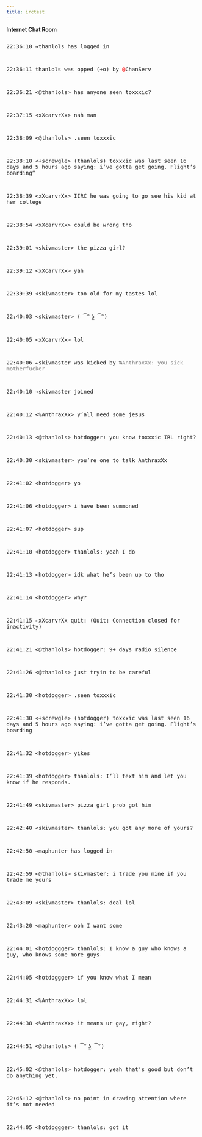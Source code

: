 ```yaml
---
title: irctest
---
```


**Internet Chat Room**

<pre style="white-space:pre-wrap"><p><span class="grey">22:36:10 →thanlols has logged in</span></p>
<p><span class="grey">22:36:11 thanlols was opped (</span><span class="red">+o</span><span class="grey">) by </span><span style="color:red">@</span><span class="grey">ChanServ</span></p>
<p><span class="grey">22:36:21</span> &lt;<span class="red">@</span>thanlols> has anyone seen toxxxic?</p>
<p><span class="grey">22:37:15</span> &lt;xXcarvrXx> nah man</p>
<p><span class="grey">22:38:09</span> &lt;<span class="red">@</span>thanlols> .seen toxxxic</p>
<p><span class="grey">22:38:10</span> &lt;<span class="green">+</span>screwgle> (thanlols) toxxxic was last seen 16 days and 5 hours ago saying: i’ve gotta get going. Flight’s boarding”</p>
<p><span class="grey">22:38:39</span> &lt;xXcarvrXx> IIRC he was going to go see his kid at her college</p>
<p><span class="grey">22:38:54</span> &lt;xXcarvrXx> could be wrong tho</p>
<p><span class="grey">22:39:01</span> &lt;skivmaster> the pizza girl?</p>
<p><span class="grey">22:39:12</span> &lt;xXcarvrXx> yah</p>
<p><span class="grey">22:39:39</span> &lt;skivmaster> too old for my tastes lol</p>
<p><span class="grey">22:40:03</span> &lt;skivmaster> ( ͡° ͜ʖ ͡°)</p>
<p><span class="grey">22:40:05</span> &lt;xXcarvrXx> lol</p>
<p><span class="grey">22:40:06 ←skivmaster was kicked by </span><span class="orange">%</span><span style="color:grey">AnthraxXx: you sick motherfucker</span></p>
<p><span class="grey">22:40:10 →skivmaster joined</span></p>
<p><span class="grey">22:40:12</span> &lt;<span class="orange">%</span>AnthraxXx> y’all need some jesus</p>
<p><span class="grey">22:40:13</span> &lt;<span class="red">@</span>thanlols> hotdogger: you know toxxxic IRL right?</p>
<p><span class="grey">22:40:30</span> &lt;skivmaster> you’re one to talk AnthraxXx</p>
<p><span class="grey">22:41:02</span> &lt;hotdogger> yo</p>
<p><span class="grey">22:41:06</span> &lt;hotdogger> i have been summoned</p>
<p><span class="grey">22:41:07</span> &lt;hotdogger> sup</p>
<p><span class="grey">22:41:10</span> &lt;hotdogger> thanlols: yeah I do</p>
<p><span class="grey">22:41:13</span> &lt;hotdogger> idk what he’s been up to tho</p>
<p><span class="grey">22:41:14</span> &lt;hotdogger> why?</p>
<p><span class="grey">22:41:15 ←xXcarvrXx quit: (Quit: Connection closed for inactivity)</span></p>
<p><span class="grey">22:41:21</span> &lt;<span class="red">@</span>thanlols> hotdogger: 9+ days radio silence</p>
<p><span class="grey">22:41:26</span> &lt;<span class="red">@</span>thanlols> just tryin to be careful</p>
<p><span class="grey">22:41:30</span> &lt;hotdogger> .seen toxxxic</p>
<p><span class="grey">22:41:30</span> &lt;<span class="green">+</span>screwgle> (hotdogger) toxxxic was last seen 16 days and 5 hours ago saying: i’ve gotta get going. Flight’s boarding</p>
<p><span class="grey">22:41:32</span> &lt;hotdogger> yikes</p>
<p><span class="grey">22:41:39</span> &lt;hotdogger> thanlols: I’ll text him and let you know if he responds.</p>
<p><span class="grey">22:41:49</span> &lt;skivmaster> pizza girl prob got him</p>
<p><span class="grey">22:42:40</span> &lt;skivmaster> thanlols: you got any more of yours?</p>
<p><span class="grey">22:42:50 →maphunter has logged in</span></p>
<p><span class="grey">22:42:59</span> &lt;<span class="red">@</span>thanlols> skivmaster: i trade you mine if you trade me yours</p>
<p><span class="grey">22:43:09</span> &lt;skivmaster> thanlols: deal lol</p>
<p><span class="grey">22:43:20</span> &lt;maphunter> ooh I want some</p>
<p><span class="grey">22:44:01</span> &lt;hotdoggger> thanlols: I know a guy who knows a guy, who knows some more guys</p>
<p><span class="grey">22:44:05</span> &lt;hotdoggger> if you know what I mean</p>
<p><span class="grey">22:44:31</span> &lt;<span class="orange">%</span>AnthraxXx> lol</p>
<p><span class="grey">22:44:38</span> &lt;<span class="orange">%</span>AnthraxXx> it means ur gay, right?</p>
<p><span class="grey">22:44:51</span> &lt;<span class="red">@</span>thanlols> ( ͡° ͜ʖ ͡°)</p>
<p><span class="grey">22:45:02</span> &lt;<span class="red">@</span>thanlols> hotdogger: yeah that’s good but don’t do anything yet.</p>
<p><span class="grey">22:45:12</span> &lt;<span class="red">@</span>thanlols> no point in drawing attention where it’s not needed</p>
<p><span class="grey">22:44:05</span> &lt;hotdoggger> thanlols: got it</p>
</pre>
